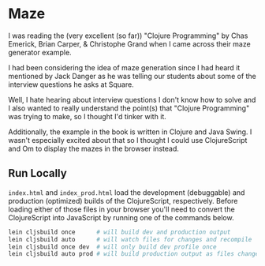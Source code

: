 Maze
====

I was reading the (very excellent (so far)) "Clojure Programming" by
Chas Emerick, Brian Carper, & Christophe Grand when I came across
their maze generator example.

I had been considering the idea of maze generation since I had heard
it mentioned by Jack Danger as he was telling our students about some
of the interview questions he asks at Square.

Well, I hate hearing about interview questions I don't know how to
solve and I also wanted to really understand the point(s) that
"Clojure Programming" was trying to make, so I thought I'd tinker with
it.

Additionally, the example in the book is written in Clojure and Java
Swing.  I wasn't especially excited about that so I thought I could
use ClojureScript and Om to display the mazes in the browser instead.

Run Locally
-----------

`index.html` and `index_prod.html` load the development (debuggable)
and production (optimized) builds of the ClojureScript, respectively.
Before loading either of those files in your browser you'll need to
convert the ClojureScript into JavaScript by running one of the
commands below.

```bash
lein cljsbuild once      # will build dev and production output
lein cljsbuild auto      # will watch files for changes and recompile
lein cljsbuild once dev  # will only build dev profile once
lein cljsbuild auto prod # will build production output as files change
```
